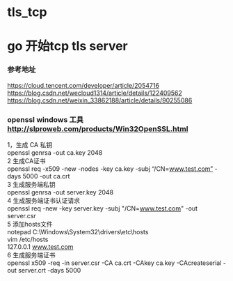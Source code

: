 # tls_tcp
# go 开始tcp tls server
### 参考地址
https://cloud.tencent.com/developer/article/2054716 <br>
https://blog.csdn.net/wecloud1314/article/details/122409562 <br>
 https://blog.csdn.net/weixin_33862188/article/details/90255086 <br>
### openssl windows 工具 http://slproweb.com/products/Win32OpenSSL.html

1，生成 CA 私钥 <br> 
openssl genrsa -out ca.key 2048 <br>
2 生成CA证书 <br>
openssl req -x509 -new -nodes -key ca.key -subj “/CN=www.test.com” -days 5000 -out ca.crt <br>
3 生成服务端私钥 <br>
openssl genrsa -out server.key 2048<br>
4 生成服务端证书认证请求<br>
openssl req -new -key server.key -subj "/CN=www.test.com" -out server.csr <br>
5  添加hosts文件  <br>
 notepad C:\Windows\System32\drivers\etc\hosts <br>
 vim /etc/hosts <br>
 127.0.0.1 www.test.com <br>
6 生成服务端证书 <br>
openssl x509 -req -in server.csr -CA ca.crt -CAkey ca.key -CAcreateserial -out server.crt -days 5000 <br>
